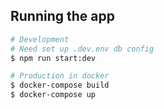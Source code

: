 ## Running the app
```bash
# Development
# Need set up .dev.env db config
$ npm run start:dev
```
```bash
# Production in docker
$ docker-compose build
$ docker-compose up
```
